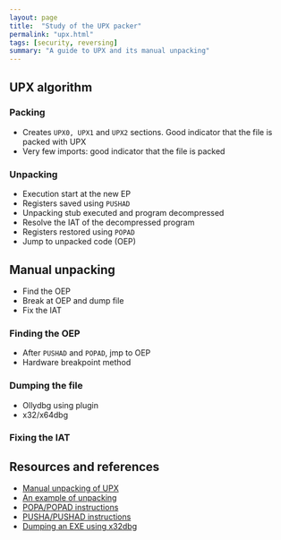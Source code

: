 ```yaml
---
layout: page
title:  "Study of the UPX packer"
permalink: "upx.html"
tags: [security, reversing]
summary: "A guide to UPX and its manual unpacking"
---
```


## UPX algorithm
### Packing
* Creates `UPX0, UPX1` and `UPX2` sections. Good indicator that the file is packed with UPX
* Very few imports: good indicator that the file is packed

### Unpacking
* Execution start at the new EP
* Registers saved using `PUSHAD`
* Unpacking stub executed and program decompressed
* Resolve the IAT of the decompressed program
* Registers restored using `POPAD`
* Jump to unpacked code (OEP)

## Manual unpacking
* Find the OEP
* Break at OEP and dump file
* Fix the IAT

### Finding the OEP
* After `PUSHAD` and `POPAD`, jmp to OEP
* Hardware breakpoint method

### Dumping the file
* Ollydbg using plugin
* x32/x64dbg

### Fixing the IAT

## Resources and references
* [Manual unpacking of UPX](https://securityxploded.com/unpackingupx.php)
* [An example of unpacking](https://reverseengineering.stackexchange.com/questions/6773/unpacking-a-backdoor-program-for-studying)
* [POPA/POPAD instructions](https://c9x.me/x86/html/file_module_x86_id_249.html)
* [PUSHA/PUSHAD instructions](https://c9x.me/x86/html/file_module_x86_id_270.html)
* [Dumping an EXE using x32dbg](https://www.unknowncheats.me/forum/general-programming-and-reversing/211590-dump-exe-file-using-x32dbg.html)
